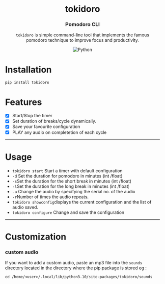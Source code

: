 <div align="center">

# tokidoro

### Pomodoro CLI

`tokidoro` is simple command-line tool that implements the famous pomodoro technique to improve focus and productivity.

![Python](https://img.shields.io/badge/python-3670A0?style=for-the-badge&logo=python&logoColor=ffdd54)

</div>

# Installation

```
pip install tokidoro
```

# Features

- [x] Start/Stop the timer
- [x] Set duration of breaks/cycle dynamically.
- [x] Save your favourite configuration
- [x] PLAY any audio on completetion of each cycle

---

# Usage

- `tokidoro start` Start a timer with default configuration
- `-d` Set the duration for pomodoro in minutes (int /float)
- `-s`Set the duration for the short break in minutes (int /float)
- `-l`Set the duration for the long break in minutes (int /float)
- `-a` Change the audio by specifying the serial no. of the audio
- `-r`Number of times the audio repeats.
  <br>
- `tokidoro showconfig`displays the current configuration and the list of audio saved.
- `tokidoro configure` Change and save the configuration

---

# Customization

### custom audio

If you want to add a custom audio, paste an mp3 file into the `sounds` directory located in the directory where the pip package is stored
eg :

```
cd /home/<user>/.local/lib/python3.10/site-packages/tokidoro/sounds
```
